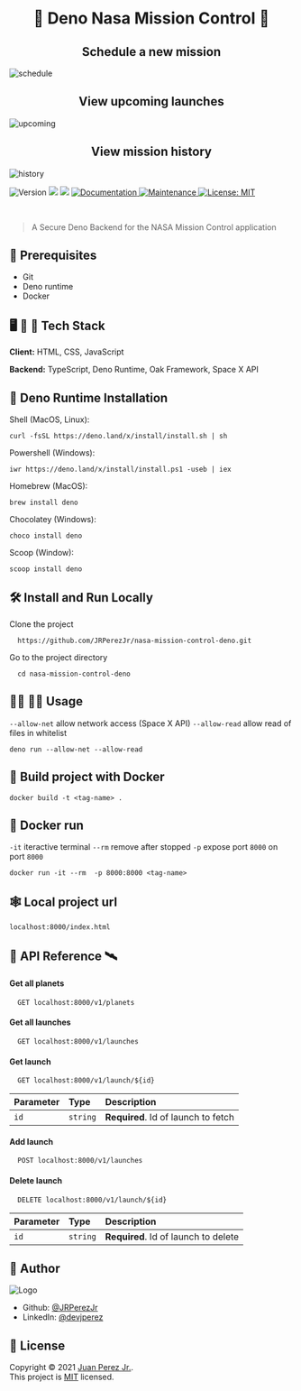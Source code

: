 <h1 align="center">🦕 Deno Nasa Mission Control 🚀</h1>

<h2 align="center">Schedule a new mission</h2>

![schedule](https://user-images.githubusercontent.com/19915910/132090232-95c841c7-4d34-4646-92f2-7467a61e7f28.png)

<h2 align="center">View upcoming launches</h2>

![upcoming](https://user-images.githubusercontent.com/19915910/132090237-3a22142b-8bc7-4a22-bb5b-99cd3f980210.png)

<h2 align="center">View mission history</h2>

![history](https://user-images.githubusercontent.com/19915910/132090239-e5be054a-032d-4cf1-bcb6-221623006d78.png)
<br>

<p>
  <img alt="Version" src="https://img.shields.io/badge/version-1.0.0-blue.svg?cacheSeconds=2592000" />
  <img src="https://img.shields.io/badge/node-14.17.0-blue.svg" />
  <img src="https://img.shields.io/badge/npm-6.14.13-blue.svg" />
  <a href="https://github.com/JRPerezJr/react-native-seijo-meals-to-go#readme" target="_blank">
    <img alt="Documentation" src="https://img.shields.io/badge/documentation-yes-brightgreen.svg" />
  </a>
  <a href="https://github.com/JRPerezJr/react-native-seijo-meals-to-go/graphs/commit-activity" target="_blank">
    <img alt="Maintenance" src="https://img.shields.io/badge/Maintained%3F-yes-green.svg" />
  </a>
  <a href="https://github.com/JRPerezJr/react-native-seijo-meals-to-go/blob/master/LICENSE" target="_blank">
    <img alt="License: MIT" src="https://img.shields.io/badge/License-MIT-yellow.svg" />
  </a>
</p>

<br>

> A Secure Deno Backend for the NASA Mission Control application

## 📐 Prerequisites

- Git
- Deno runtime
- Docker

## 🖥 📱 💽 Tech Stack

**Client:** HTML, CSS, JavaScript

**Backend:** TypeScript, Deno Runtime, Oak Framework, Space X API

## 🦕 Deno Runtime Installation

Shell (MacOS, Linux):

```shell
curl -fsSL https://deno.land/x/install/install.sh | sh
```

Powershell (Windows):

```shell
iwr https://deno.land/x/install/install.ps1 -useb | iex
```

Homebrew (MacOS):

```shell
brew install deno
```

Chocolatey (Windows):

```shell
choco install deno
```

Scoop (Window):

```shell
scoop install deno
```

## 🛠 Install and Run Locally

Clone the project

```shell
  https://github.com/JRPerezJr/nasa-mission-control-deno.git
```

Go to the project directory

```shell
  cd nasa-mission-control-deno
```

## 👩‍💻 👨‍💻 Usage

`--allow-net` allow network access (Space X API) `--allow-read` allow read of files in whitelist

```shell
deno run --allow-net --allow-read
```

## 🐳 Build project with Docker

```shell
docker build -t <tag-name> .
```

## 🐳 Docker run

`-it` iteractive terminal `--rm` remove after stopped `-p` expose port `8000` on port `8000`

```shell
docker run -it --rm  -p 8000:8000 <tag-name>
```

## 🕸 Local project url

```shell
localhost:8000/index.html
```

## 📡 API Reference 🛰

#### Get all planets

```http
  GET localhost:8000/v1/planets
```

#### Get all launches

```http
  GET localhost:8000/v1/launches
```

#### Get launch

```http
  GET localhost:8000/v1/launch/${id}
```

| Parameter | Type     | Description                         |
| :-------- | :------- | :---------------------------------- |
| `id`      | `string` | **Required**. Id of launch to fetch |

#### Add launch

```http
  POST localhost:8000/v1/launches
```

#### Delete launch

```http
  DELETE localhost:8000/v1/launch/${id}
```

| Parameter | Type     | Description                          |
| :-------- | :------- | :----------------------------------- |
| `id`      | `string` | **Required**. Id of launch to delete |

## 📓 Author

![Logo](https://user-images.githubusercontent.com/19915910/120965966-81203b00-c7a0-11eb-8ef4-a42c0642db4c.png)

- Github: [@JRPerezJr](https://github.com/JRPerezJr)
- LinkedIn: [@devjperez](https://linkedin.com/in/devjperez)

## 📝 License

Copyright © 2021 [Juan Perez Jr.](https://github.com/JRPerezJr).<br />
This project is [MIT](https://github.com/JRPerezJr/nasa-mission-control-deno/blob/main/LICENSE) licensed.
